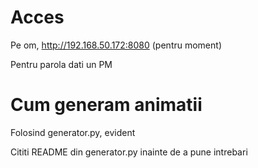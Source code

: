 # Acces
Pe om, http://192.168.50.172:8080 (pentru moment)

Pentru parola dati un PM

# Cum generam animatii
Folosind generator.py, evident

Cititi README din generator.py inainte de a pune intrebari
